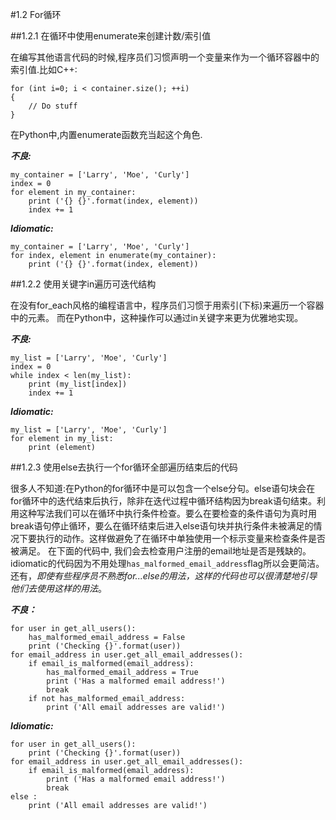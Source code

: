 #1.2 For循环

##1.2.1 在循环中使用enumerate来创建计数/索引值

在编写其他语言代码的时候,程序员们习惯声明一个变量来作为一个循环容器中的索引值.比如C++:

    for (int i=0; i < container.size(); ++i)
    {
        // Do stuff
    }

在Python中,内置enumerate函数充当起这个角色.


**_不良:_**

    my_container = ['Larry', 'Moe', 'Curly']
    index = 0
    for element in my_container:
        print ('{} {}'.format(index, element))
        index += 1

**_Idiomatic:_**

    my_container = ['Larry', 'Moe', 'Curly']
    for index, element in enumerate(my_container):
        print ('{} {}'.format(index, element))
        
        
##1.2.2 使用关键字in遍历可迭代结构

在没有for_each风格的编程语言中，程序员们习惯于用索引(下标)来遍历一个容器中的元素。
而在Python中，这种操作可以通过in关键字来更为优雅地实现。


**_不良:_**
 
    my_list = ['Larry', 'Moe', 'Curly']
    index = 0
    while index < len(my_list):
        print (my_list[index])
        index += 1
        
**_Idiomatic:_**

    my_list = ['Larry', 'Moe', 'Curly']
    for element in my_list:
        print (element)
        

##1.2.3 使用else去执行一个for循环全部遍历结束后的代码

很多人不知道:在Python的for循环中是可以包含一个else分句。else语句块会在for循环中的迭代结束后执行，除非在迭代过程中循环结构因为break语句结束。利用这种写法我们可以在循环中执行条件检查。要么在要检查的条件语句为真时用break语句停止循环，要么在循环结束后进入else语句块并执行条件未被满足的情况下要执行的动作。这样做避免了在循环中单独使用一个标示变量来检查条件是否被满足。
在下面的代码中, 我们会去检查用户注册的email地址是否是残缺的。idiomatic的代码因为不用处理`has_malformed_email_address`flag所以会更简洁。还有，_即使有些程序员不熟悉for...else的用法，这样的代码也可以很清楚地引导他们去使用这样的用法_。

**_不良：_**

    for user in get_all_users():
        has_malformed_email_address = False
        print ('Checking {}'.format(user))
    for email_address in user.get_all_email_addresses():
        if email_is_malformed(email_address):
            has_malformed_email_address = True
            print ('Has a malformed email address!')
            break
        if not has_malformed_email_address:
            print ('All email addresses are valid!')

_**Idiomatic:**_

    for user in get_all_users():
        print ('Checking {}'.format(user))
    for email_address in user.get_all_email_addresses():
        if email_is_malformed(email_address):
            print ('Has a malformed email address!')
            break
    else :
        print ('All email addresses are valid!')